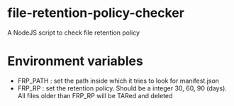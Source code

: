 # file-retention-policy-checker
A NodeJS script to check file retention policy

# Environment variables
* FRP_PATH : set the path inside which it tries to look for manifest.json
* FRP_RP : set the retention policy. Should be a integer 30, 60, 90 (days). All files older than FRP_RP will be TARed and deleted
